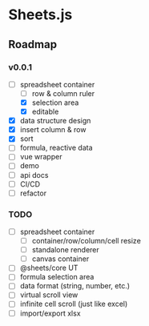# Sheets.js

## Roadmap

### v0.0.1

* [ ] spreadsheet container
  * [ ] row & column ruler
  * [x] selection area
  * [x] editable
* [x] data structure design
* [x] insert column & row
* [x] sort
* [ ] formula, reactive data
* [ ] vue wrapper
* [ ] demo
* [ ] api docs
* [ ] CI/CD
* [ ] refactor

### TODO

* [ ] spreadsheet container
  * [ ] container/row/column/cell resize
  * [ ] standalone renderer
  * [ ] canvas container
* [ ] @sheets/core UT
* [ ] formula selection area
* [ ] data format (string, number, etc.)
* [ ] virtual scroll view
* [ ] infinite cell scroll (just like excel)
* [ ] import/export xlsx
